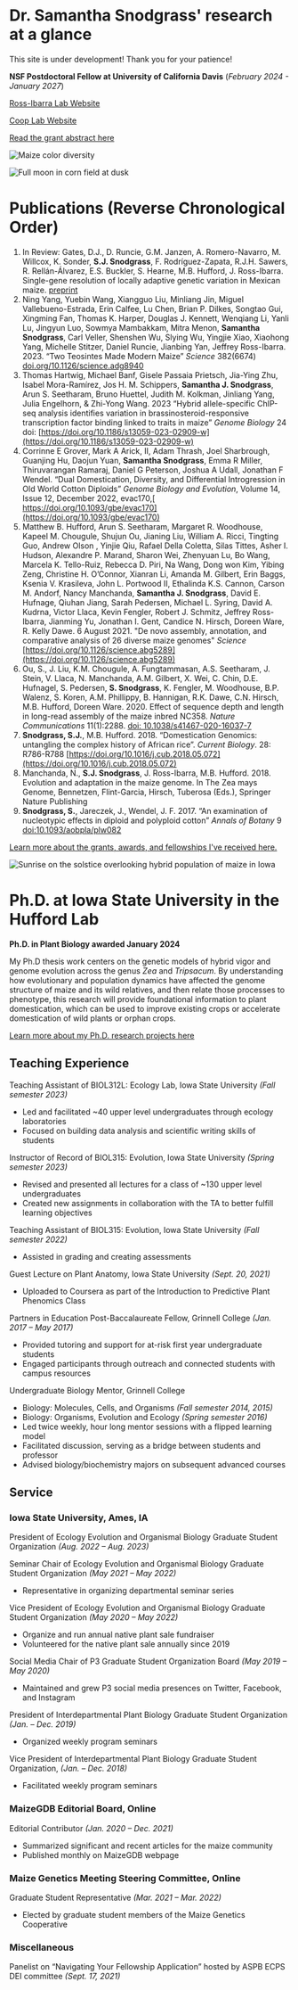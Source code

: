 # Dr. Samantha Snodgrass' research at a glance
This site is under development! Thank you for your patience!

**NSF Postdoctoral Fellow at University of California Davis** (_February 2024 - January 2027_)

[Ross-Ibarra Lab Website]([url](http://rilab.ucdavis.edu/))

[Coop Lab Website](https://gcbias.org/)

[Read the grant abstract here](https://www.nsf.gov/awardsearch/showAward?AWD_ID=2305694&HistoricalAwards=false) 

![Maize color diversity](assets/Ames_2020_Sep26_colorwheelofcorn.jpg)

![Full moon in corn field at dusk](assets/Ames_2019_July15_fullmoon.jpeg)

# Publications (Reverse Chronological Order)
1.	In Review: Gates, D.J., D. Runcie, G.M. Janzen, A. Romero-Navarro, M. Willcox, K. Sonder, **S.J. Snodgrass**, F. Rodríguez-Zapata, R.J.H. Sawers, R. Rellán-Álvarez, E.S. Buckler, S. Hearne, M.B. Hufford, J. Ross-Ibarra. Single-gene resolution of locally adaptive genetic variation in Mexican maize. [preprint](https://www.biorxiv.org/content/10.1101/706739v1)
2.	Ning Yang, Yuebin Wang, Xiangguo Liu, Minliang Jin, Miguel Vallebueno-Estrada, Erin Calfee, Lu Chen, Brian P. Dilkes, Songtao Gui, Xingming Fan, Thomas K. Harper, Douglas J. Kennett, Wenqiang Li, Yanli Lu, Jingyun Luo, Sowmya Mambakkam, Mitra Menon, **Samantha Snodgrass**, Carl Veller, Shenshen Wu, Slying Wu, Yingjie Xiao, Xiaohong Yang, Michelle Stitzer, Daniel Runcie, Jianbing Yan, Jeffrey Ross-Ibarra. 2023. “Two Teosintes Made Modern Maize” _Science_ 382(6674) [doi.org/10.1126/science.adg8940](https://doi.org/10.1126/science.adg8940)
3.	Thomas Hartwig, Michael Banf, Gisele Passaia Prietsch, Jia-Ying Zhu, Isabel Mora-Ramírez, Jos H. M. Schippers, **Samantha J. Snodgrass**, Arun S. Seetharam, Bruno Huettel, Judith M. Kolkman, Jinliang Yang, Julia Engelhorn, & Zhi-Yong Wang. 2023 “Hybrid allele-specific ChIP-seq analysis identifies variation in brassinosteroid-responsive transcription factor binding linked to traits in maize” _Genome Biology_ 24 doi: [https://doi.org/10.1186/s13059-023-02909-w](https://doi.org/10.1186/s13059-023-02909-w)
4.	Corrinne E Grover, Mark A Arick, II, Adam Thrash, Joel Sharbrough, Guanjing Hu, Daojun Yuan, **Samantha Snodgrass**, Emma R Miller, Thiruvarangan Ramaraj, Daniel G Peterson, Joshua A Udall, Jonathan F Wendel. “Dual Domestication, Diversity, and Differential Introgression in Old World Cotton Diploids” _Genome Biology and Evolution_, Volume 14, Issue 12, December 2022, evac170,[ https://doi.org/10.1093/gbe/evac170](https://doi.org/10.1093/gbe/evac170)
5.	Matthew B. Hufford, Arun S. Seetharam, Margaret R. Woodhouse, Kapeel M. Chougule, Shujun Ou, Jianing Liu, William A. Ricci, Tingting Guo, Andrew Olson , Yinjie Qiu, Rafael Della Coletta, Silas Tittes, Asher I. Hudson, Alexandre P. Marand, Sharon Wei, Zhenyuan Lu, Bo Wang, Marcela K. Tello-Ruiz, Rebecca D. Piri, Na Wang, Dong won Kim, Yibing Zeng, Christine H. O’Connor, Xianran Li, Amanda M. Gilbert, Erin Baggs, Ksenia V. Krasileva, John L. Portwood II, Ethalinda K.S. Cannon, Carson M. Andorf, Nancy Manchanda, **Samantha J. Snodgrass**, David E. Hufnage, Qiuhan Jiang, Sarah Pedersen, Michael L. Syring, David A. Kudrna, Victor Llaca, Kevin Fengler, Robert J. Schmitz, Jeffrey Ross-Ibarra, Jianming Yu, Jonathan I. Gent, Candice N. Hirsch, Doreen Ware, R. Kelly Dawe. 6 August 2021. "De novo assembly, annotation, and comparative analysis of 26 diverse maize genomes" _Science_ [https://doi.org/10.1126/science.abg5289](https://doi.org/10.1126/science.abg5289)
6.	Ou, S., J. Liu, K.M. Chougule, A. Fungtammasan, A.S. Seetharam, J. Stein, V. Llaca, N. Manchanda, A.M. Gilbert, X. Wei, C. Chin, D.E. Hufnagel, S. Pedersen, **S. Snodgrass**, K. Fengler, M. Woodhouse, B.P. Walenz, S. Koren, A.M. Phillippy, B. Hannigan, R.K. Dawe, C.N. Hirsch, M.B. Hufford, Doreen Ware. 2020. Effect of sequence depth and length in long-read assembly of the maize inbred NC358. _Nature Communications_ 11(1):2288. [doi: 10.1038/s41467-020-16037-7](https://www.nature.com/articles/s41467-020-16037-7)
7.	**Snodgrass, S.J.**, M.B. Hufford. 2018. “Domestication Genomics: untangling the complex history of African rice”. _Current Biology_. 28: R786-R788 [https://doi.org/10.1016/j.cub.2018.05.072](https://doi.org/10.1016/j.cub.2018.05.072)
8.	Manchanda, N., **S.J. Snodgrass**, J. Ross-Ibarra, M.B. Hufford. 2018. Evolution and adaptation in the maize genome. In The Zea mays Genome, Bennetzen, Flint-Garcia, Hirsch, Tuberosa (Eds.), Springer Nature Publishing
9.	**Snodgrass, S.**, Jareczek, J., Wendel, J. F. 2017. “An examination of nucleotypic effects in diploid and polyploid cotton” _Annals of Botany_ 9 [doi:10.1093/aobpla/plw082](https://doi.org/10.1093/aobpla/plw082)

[Learn more about the grants, awards, and fellowships I've received here.](pages/GrantsAwardsFellowships.md)

![Sunrise on the solstice overlooking hybrid population of maize in Iowa](assets/Ames_2020_June20_fieldoverview.jpeg)

# Ph.D. at Iowa State University in the Hufford Lab

**Ph.D. in Plant Biology awarded January 2024**

My Ph.D thesis work centers on the genetic models of hybrid vigor and genome evolution across the genus *Zea* and *Tripsacum*. By understanding how evolutionary and population dynamics have affected the genome structure of maize and its wild relatives, and then relate those processes to phenotype, this research will provide foundational information to plant domestication, which can be used to improve existing crops or accelerate domestication of wild plants or orphan crops. 

[Learn more about my Ph.D. research projects here](pages/PhDresearch.md)

## Teaching Experience

Teaching Assistant of BIOL312L: Ecology Lab, Iowa State University _(Fall semester 2023)_
* Led and facilitated ~40 upper level undergraduates through ecology laboratories
* Focused on building data analysis and scientific writing skills of students

Instructor of Record of BIOL315: Evolution, Iowa State University _(Spring semester 2023)_
* Revised and presented all lectures for a class of ~130 upper level undergraduates
* Created new assignments in collaboration with the TA to better fulfill learning objectives

Teaching Assistant of BIOL315: Evolution, Iowa State University _(Fall semester 2022)_
* Assisted in grading and creating assessments

Guest Lecture on Plant Anatomy, Iowa State University _(Sept. 20, 2021)_
* Uploaded to Coursera as part of the Introduction to Predictive Plant Phenomics Class
  
Partners in Education Post-Baccalaureate Fellow, Grinnell College _(Jan. 2017 – May 2017)_
* Provided tutoring and support for at-risk first year undergraduate students
* Engaged participants through outreach and connected students with campus resources

Undergraduate Biology Mentor, Grinnell College
* Biology: Molecules, Cells, and Organisms _(Fall semester 2014, 2015)_
* Biology: Organisms, Evolution and Ecology _(Spring semester 2016)_
* Led twice weekly, hour long mentor sessions with a flipped learning model
* Facilitated discussion, serving as a bridge between students and professor
* Advised biology/biochemistry majors on subsequent advanced courses

## Service
### Iowa State University, Ames, IA
President of Ecology Evolution and Organismal Biology Graduate Student Organization _(Aug. 2022 –  Aug. 2023)_

Seminar Chair of Ecology Evolution and Organismal Biology Graduate Student Organization _(May 2021 – May 2022)_
* Representative in organizing departmental seminar series

Vice President of Ecology Evolution and Organismal Biology Graduate Student Organization _(May 2020 – May 2022)_
* Organize and run annual native plant sale fundraiser
* Volunteered for the native plant sale annually since 2019

Social Media Chair of P3 Graduate Student Organization Board _(May 2019 – May 2020)_
* Maintained and grew P3 social media presences on Twitter, Facebook, and Instagram

President of Interdepartmental Plant Biology Graduate Student Organization _(Jan. – Dec. 2019)_
* Organized weekly program seminars

Vice President of Interdepartmental Plant Biology Graduate Student Organization, _(Jan. – Dec. 2018)_
* Facilitated weekly program seminars

### MaizeGDB Editorial Board, Online
Editorial Contributor _(Jan. 2020 – Dec. 2021)_
* Summarized significant and recent articles for the maize community
* Published monthly on MaizeGDB webpage

### Maize Genetics Meeting Steering Committee, Online
Graduate Student Representative _(Mar. 2021 – Mar. 2022)_
* Elected by graduate student members of the Maize Genetics Cooperative

### Miscellaneous
Panelist on “Navigating Your Fellowship Application” hosted by ASPB ECPS DEI committee _(Sept. 17, 2021)_
